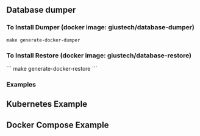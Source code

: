 ## Database dumper

### To Install Dumper (docker image: giustech/database-dumper)
    make generate-docker-dumper
    
### To Install Restore (docker image: giustech/database-restore)
´´´
    make generate-docker-restore
´´´



### Examples

## Kubernetes Example

## Docker Compose Example
